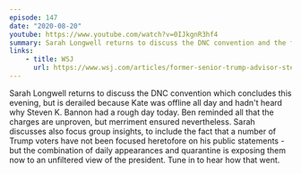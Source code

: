 ```yaml
---
episode: 147
date: "2020-08-20"
youtube: https://www.youtube.com/watch?v=0IJkgnR3hf4
summary: Sarah Longwell returns to discuss the DNC convention and the future of conservatism, and the indictment of Steven K. Bannon. This surprises Kate for an interesting reason.
links:
    - title: WSJ
      url: https://www.wsj.com/articles/former-senior-trump-advisor-steve-bannon-charged-with-alleged-fundraising-scheme-11597931727
---
```


Sarah Longwell returns to discuss the DNC convention which concludes this evening, but is derailed because Kate was offline all day and hadn't heard why Steven K. Bannon had a rough day today. Ben reminded all that the charges are unproven, but merriment ensured nevertheless. Sarah discusses also focus group insights, to include the fact that a number of Trump voters have not been focused heretofore on his public statements - but the combination of daily appearances and quarantine is exposing them now to an unfiltered view of the president. Tune in to hear how that went. 
